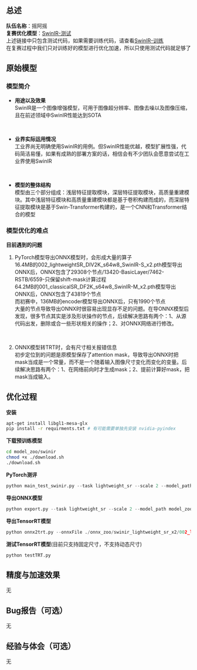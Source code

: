 ## 总述  
**队伍名称**：摇阿摇  
**复赛优化模型**：[SwinIR-测试](https://github.com/JingyunLiang/SwinIR)  
上述链接中只包含测试代码，如果需要训练代码，请查看[SwinIR-训练](https://github.com/cszn/KAIR/blob/master/docs/README_SwinIR.md)  
在复赛过程中我们只对训练好的模型进行优化加速，所以只使用测试代码就足够了  

## 原始模型
### 模型简介
- **用途以及效果**  
  SwinIR是一个图像增强模型，可用于图像超分辨率、图像去噪以及图像压缩，且在前述领域中SwinIR性能达到SOTA  
<br/>

- **业界实际运用情况**  
  工业界尚无明确使用SwinIR的用例。但SwinIR性能优越，模型扩展性强，代码简洁易懂，如果有成熟的部署方案的话，相信会有不少团队会愿意尝试在工业界使用SwinIR  
<br/>

- **模型的整体结构**  
  模型由三个部分组成：浅层特征提取模块，深层特征提取模块，高质量重建模块。其中浅层特征模块和高质量重建模块都是基于卷积构建而成的，而深层特征提取模块是基于Swin-Transformer构建的，是一个CNN和Transformer结合的模型  

### 模型优化的难点

**目前遇到的问题**  
1. PyTorch模型导出ONNX模型时，会形成大量的算子  
16.4MB的002_lightweightSR_DIV2K_s64w8_SwinIR-S_x2.pth模型导出ONNX后，ONNX包含了29308个节点/13420-BasicLayer/7462-RSTB/6559-只保留shift-mask计算过程  
64.2MB的001_classicalSR_DF2K_s64w8_SwinIR-M_x2.pth模型导出ONNX后，ONNX包含了43819个节点  
而初赛中，136MB的encoder模型导出ONNX后，只有1990个节点  
大量的节点导致导出ONNX时很容易出现显存不足的问题。在导ONNX模型后发现，很多节点其实是涉及形状操作的节点，后续解决思路有两个：1、从源代码出发，删除或合一些形状相关的操作；2、对ONNX网络进行修改。  
<br/>

2. ONNX模型转TRT时，会有尺寸相关报错信息  
初步定位到的问题是原模型保存了attention mask，导致导出ONNX时把mask当成是一个常量，而不是一个随着输入图像尺寸变化而变化的变量。后续解决思路有两个：1、在网络前向时才生成mask；2、提前计算好mask，把mask当成输入。  

## 优化过程  

**安装**  
```bash
apt-get install libgl1-mesa-glx
pip install -r requirments.txt # 有可能需要单独先安装 nvidia-pyindex
```


**下载预训练模型**
```bash
cd model_zoo/swinir
chmod +x ./download.sh
./download.sh
```

**PyTorch测评**
```python
python main_test_swinir.py --task lightweight_sr --scale 2 --model_path model_zoo/swinir/002_lightweightSR_DIV2K_s64w8_SwinIR-S_x2.pth --folder_lq testsets/Set5/LR_bicubic/X2 --folder_gt testsets/Set5/HR
```

**导出ONNX模型**
```python
python export.py --task lightweight_sr --scale 2 --model_path model_zoo/swinir/002_lightweightSR_DIV2K_s64w8_SwinIR-S_x2.pth --folder_lq testsets/Set5/LR_bicubic/X2 --folder_gt testsets/Set5/HR
```

**导出TensorRT模型**
```python
python onnx2trt.py --onnxFile ./onnx_zoo/swinir_lightweight_sr_x2/002_lightweightSR_DIV2K_s64w8_SwinIR-S_x2.onnx
```

**测试TensorRT模型**(目前只支持固定尺寸，不支持动态尺寸)  
```python
python testTRT.py
```

## 精度与加速效果
无

## Bug报告（可选）
无

## 经验与体会（可选）
无